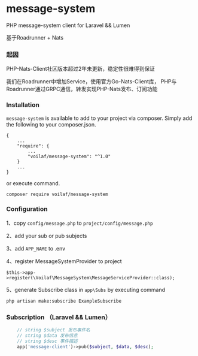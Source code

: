 # message-system

PHP message-system client for Laravel && Lumen

基于Roadrunner + Nats

### 起因
PHP-Nats-Client社区版本超过2年未更新，稳定性很难得到保证

我们在Roadrunner中增加Service，使用官方Go-Nats-Client库，
PHP与Roadrunner通过GRPC通信，转发实现PHP-Nats发布、订阅功能

### Installation

`message-system` is available to add to your project via composer. Simply add the
following to your composer.json.

    {
        ...
        "require": {
            ...
            "voilaf/message-system": "^1.0"
        }
        ...
    }

or execute command.

    composer require voilaf/message-system

### Configuration

1、copy `config/message.php` to `project/config/message.php`

2、add your sub or pub subjects

3、add `APP_NAME` to .env

4、register MessageSystemProvider to project

    $this->app->register(\Voilaf\MessageSystem\MessageServiceProvider::class);

5、generate Subscribe class in `app\Subs` by executing command

    php artisan make:subscribe ExampleSubscribe


### Subscription （Laravel && Lumen）

```php
    // string $subject 发布事件名
    // string $data 发布信息
    // string $desc 事件描述
    app('message-client')->pub($subject, $data, $desc);
```
